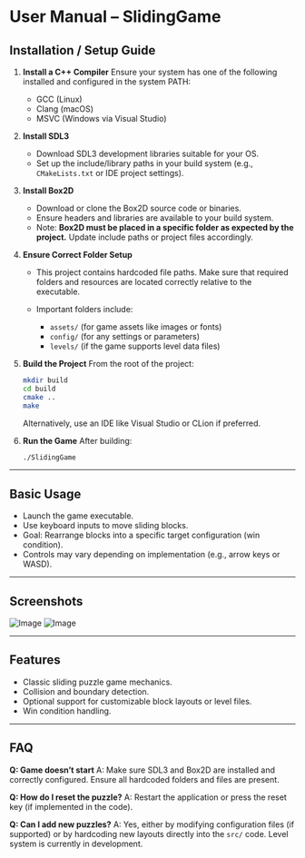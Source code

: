 # User Manual – SlidingGame

## Installation / Setup Guide

1. **Install a C++ Compiler**
   Ensure your system has one of the following installed and configured in the system PATH:

   * GCC (Linux)
   * Clang (macOS)
   * MSVC (Windows via Visual Studio)

2. **Install SDL3**

   * Download SDL3 development libraries suitable for your OS.
   * Set up the include/library paths in your build system (e.g., `CMakeLists.txt` or IDE project settings).

3. **Install Box2D**

   * Download or clone the Box2D source code or binaries.
   * Ensure headers and libraries are available to your build system.
   * Note: **Box2D must be placed in a specific folder as expected by the project.** Update include paths or project files accordingly.

4. **Ensure Correct Folder Setup**

   * This project contains hardcoded file paths. Make sure that required folders and resources are located correctly relative to the executable.
   * Important folders include:

     * `assets/` (for game assets like images or fonts)
     * `config/` (for any settings or parameters)
     * `levels/` (if the game supports level data files)

5. **Build the Project**
   From the root of the project:

   ```bash
   mkdir build
   cd build
   cmake ..
   make
   ```

   Alternatively, use an IDE like Visual Studio or CLion if preferred.

6. **Run the Game**
   After building:

   ```bash
   ./SlidingGame
   ```

---

## Basic Usage

* Launch the game executable.
* Use keyboard inputs to move sliding blocks.
* Goal: Rearrange blocks into a specific target configuration (win condition).
* Controls may vary depending on implementation (e.g., arrow keys or WASD).

---

## Screenshots

![Image](https://github.com/user-attachments/assets/d0cba9d6-5705-4d6d-b03a-2bfb0d0924e3)
![Image](https://github.com/user-attachments/assets/5851f471-7fb3-4bea-8aa1-80e3ef639035)

---

##  Features

* Classic sliding puzzle game mechanics.
* Collision and boundary detection.
* Optional support for customizable block layouts or level files.
* Win condition handling.

---

##  FAQ

**Q: Game doesn’t start**
A: Make sure SDL3 and Box2D are installed and correctly configured. Ensure all hardcoded folders and files are present.

**Q: How do I reset the puzzle?**
A: Restart the application or press the reset key (if implemented in the code).

**Q: Can I add new puzzles?**
A: Yes, either by modifying configuration files (if supported) or by hardcoding new layouts directly into the `src/` code. Level system is currently in development.
